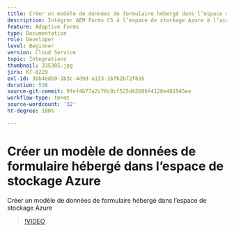 ```yaml
---
title: Créer un modèle de données de formulaire hébergé dans l’espace de stockage Azure
description: Intégrer AEM Forms CS à l’espace de stockage Azure à l’aide du modèle de données de formulaire
feature: Adaptive Forms
type: Documentation
role: Developer
level: Beginner
version: Cloud Service
topic: Integrations
thumbnail: 335385.jpg
jira: KT-8229
exl-id: 3bb4edb9-1b3c-4d9d-a133-16fb2b72f8a5
duration: 538
source-git-commit: 9fef4b77a2c70c8cf525d42686f4120e481945ee
workflow-type: tm+mt
source-wordcount: '32'
ht-degree: 100%

---
```


# Créer un modèle de données de formulaire hébergé dans l’espace de stockage Azure

Créer un modèle de données de formulaire hébergé dans l’espace de stockage Azure

>[!VIDEO](https://video.tv.adobe.com/v/335385?quality=12&learn=on)

